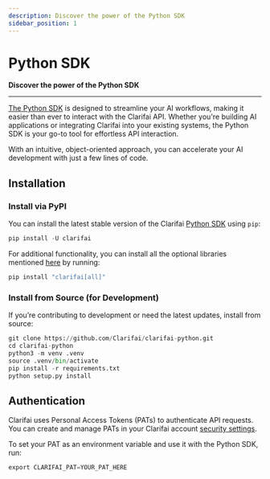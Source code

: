 ```yaml
---
description: Discover the power of the Python SDK
sidebar_position: 1
---
```


# Python SDK 

**Discover the power of the Python SDK**
<hr />

[The Python SDK](https://github.com/Clarifai/clarifai-python/) is designed to streamline your AI workflows, making it easier than ever to interact with the Clarifai API. Whether you're building AI applications or integrating Clarifai into your existing systems, the Python SDK is your go-to tool for effortless API interaction.

With an intuitive, object-oriented approach, you can accelerate your AI development with just a few lines of code.

## Installation

### Install via PyPI

You can install the latest stable version of the Clarifai [Python SDK](https://pypi.org/project/clarifai/) using `pip`:

```python
pip install -U clarifai
```

For additional functionality, you can install all the optional libraries mentioned [here](https://github.com/Clarifai/clarifai-python/blob/491d5444f5ae5da234012022e1ba4e83739242a4/setup.py) by running:

```python
pip install "clarifai[all]"
```

### Install from Source (for Development)

If you’re contributing to development or need the latest updates, install from source:

```python
git clone https://github.com/Clarifai/clarifai-python.git
cd clarifai-python
python3 -m venv .venv
source .venv/bin/activate
pip install -r requirements.txt
python setup.py install
```

## Authentication

Clarifai uses Personal Access Tokens (PATs) to authenticate API requests. You can create and manage PATs in your Clarifai account [security settings](https://clarifai.com/settings/security).

To set your PAT as an environment variable and use it with the Python SDK, run:

```python
export CLARIFAI_PAT=YOUR_PAT_HERE
```
